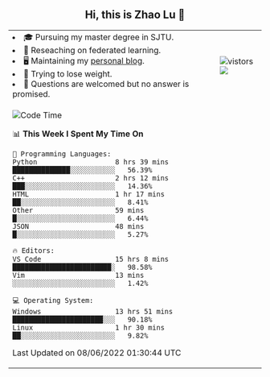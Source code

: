 <h2 align="center"> Hi, this is Zhao Lu 👋</h2>

<table style="overflow:hidden;">
    <tr> 
        <td>
            <li>🎓 Pursuing my master degree in SJTU.</li>
            <li>🌱 Reseaching on federated learning.</li>
            <li>🖥️ Maintaining my <a href="https://ifarewell.xyz">personal blog</a>.</li>
            <li>💪 Trying to lose weight.</li>
            <li>💬 Questions are welcomed but no answer is promised.</li> 
        </td>
        <td>
            <img src="https://visitor-badge.glitch.me/badge?page_id=ifarewell" alt="vistors" />
        <br>
          <img src="https://github-readme-stats.vercel.app/api?username=ifarewell&theme=graywhite&hide=prs,contribs&show_icons=true&hide_border=true&icon_color=CE1D2D&text_color=718096&bg_color=ffffff&hide_title=true" />
        </td>
    </tr>
    <tr>
        <td colspan="2">
            
<!--START_SECTION:waka-->
![Code Time](http://img.shields.io/badge/Code%20Time-192%20hrs%2019%20mins-blue)

📊 **This Week I Spent My Time On** 

```text
💬 Programming Languages: 
Python                   8 hrs 39 mins       ██████████████░░░░░░░░░░░   56.39% 
C++                      2 hrs 12 mins       ███░░░░░░░░░░░░░░░░░░░░░░   14.36% 
HTML                     1 hr 17 mins        ██░░░░░░░░░░░░░░░░░░░░░░░   8.41% 
Other                    59 mins             █░░░░░░░░░░░░░░░░░░░░░░░░   6.44% 
JSON                     48 mins             █░░░░░░░░░░░░░░░░░░░░░░░░   5.27%

🔥 Editors: 
VS Code                  15 hrs 8 mins       ████████████████████████░   98.58% 
Vim                      13 mins             ░░░░░░░░░░░░░░░░░░░░░░░░░   1.42%

💻 Operating System: 
Windows                  13 hrs 51 mins      ██████████████████████░░░   90.18% 
Linux                    1 hr 30 mins        ██░░░░░░░░░░░░░░░░░░░░░░░   9.82%

```


 Last Updated on 08/06/2022 01:30:44 UTC
<!--END_SECTION:waka-->
            
</td></tr>
</table>

